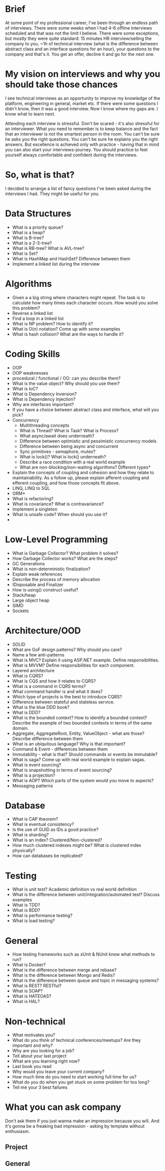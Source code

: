 # Brief
At some point of my professional career, I've been through an endless path of interviews. There were some weeks when I had 4-6 offline interviews scheduled and that was not the limit I believe. There were some exceptions, but mostly they were quite standard: 15 minutes HR interview/selling the company to you, ~1h of technical interview (what is the difference between abstract class and an interface questions for an hour), your questions to the company and that's it. You get an offer, decline it and go for the next one. 

# My vision on interviews and why you should take those chances
  I see technical interviews as an opportunity to improve my knowledge of the platform, engineering in general, market etc. 
  If there were some questions I didn't know, then it was a good interview. Now I know where my gaps are. I know what to learn next.
  
  Attending each interview is stressful. Don't be scared - it's also stressful for an interviewer. What you need to remember is to keep balance and the fact that an interviewer is not the smartest person in the room. You can't be sure he asks you the right questions. You can't be sure he explains you the right answers. But excellence is achieved only with practice - having that in mind you can also start your interviews-journey. You should practice to feel yourself always comfortable and confident during the interviews. 

# So, what is that? 
I decided to arrange a list of fancy questions I've been asked during the interviews I had. They might be useful for you.



# Data Structures
* What is a priority queue? 
* What is a heap? 
* What is B-tree? 
* What is a 2-3-tree? 
* What is RB-tree? What is AVL-tree?
* What is Set?
* What is HashMap and HashSet? Difference between them
* Implement a linked list during the interview

# Algorithms
* Given a a big string where characters might repeat. The task is to calculate how many times each character occurs. How would you solve this problem? 
* Reverse a linked list
* Find a loop in a linked list
* What is NP problem? How to identify it? 
* What is O(n) notation? Come up with some examples
* What is hash collision? What are the ways to handle it? 


# Coding Skills
* OOP
* OOP weaknesses
* procedural / functional / OO: can you describe them?
* What is the value object? Why should you use them?
* What is IoC? 
* What is Dependency Inversion? 
* What is Dependency Injection?
* Why are interfaces important? 
* If you have a choice between abstract class and interface, what will you pick?
* Concurrency
  * Multithreading concepts
  * What is Thread? What is Task? What is Process?
  * What async/await does underneath?
  * Difference between optimistic and pessimistic concurrency models
  * Difference between being async and concurrent
  * Sync primitives - semaphore, mutex?
  * What is lock()? What is lock() underneath? 
  * Describe a race condition with a real world example
  * What are non-blocking/non-waiting algorithms? Different  types* 
* Explain the concepts of coupling and cohesion and how they relate to maintainability. As a follow up, please explain afferent coupling and efferent coupling, and how those concepts fit above.
* LINQ, LINQ to SQL
* ORM*
* What is refactoring?
* What is covariance? What is contravariance?
* Implement a singleton
* What is unsafe code? When should you use it? 
* 
# Low-Level Programming
* What is Garbage Collector? What problem it solves?
* How Garbage Collector works? What are the steps?
* GC Generations
* What is non-deterministic finalization?
* Explain weak references
* Describe the process of memory allocation
* IDisposable and Finalizer
* How is using() construct useful? 
* Stack/heap
* Large object heap
* SIMD
* Sockets

# Architecture/OOD
* SOLID
* What are GoF design patterns? Why should you care?
* Name a few anti-patterns
* What is MVC? Explain it using ASP.NET example. Define responsibilities. 
* What is MVVM? Define responsibilities for each component.
* Layered architecture
* What is CQRS? 
* What is CQS and how it relates to CQRS?
* What is a command in CQRS terms?
* What command handler is and what it does?
* Which type of projects is the best to introduce CQRS?
* Difference between stateful and stateless service.
* What is the blue DDD book?
* What is DDD?
* What is the bounded context? How to identify a bounded context? Describe the example of two bounded contexts in terms of the same domain.
* Aggregate, AggregateRoot, Entity, ValueObject - what are those? Describe difference between them
* What is an ubiquitous language? Why is that important?
* Command & Event - differences between them
* Immutability - what is that? Should commands or events be immutable?
* What is saga? Come up with real world example to explain sagas.
* What is event sourcing?
* What is snapshotting in terms of event sourcing?
* What is a projection?
* What is AOP? Which parts of the system would you move to aspects?
* Messaging patterns 


# Database
* What is CAP theorem?
* What is eventual consistency?
* Is the use of GUID as IDs a good practice? 
* What is sharding?
* What is an index? Clustered/Non-clustered?
* How much clustered indexes might be? What is clustered index physically? 
* How can databases be replicated?

# Testing
* What is unit test? Academic definition vs real world definition
* What is the difference between unit/integration/automated test? Discuss examples
* What is TDD?
* What is BDD?
* What is performance testing?
* What is load testing?
# General
* How testing frameworks such as xUnit & NUnit know what methods to run?
* What is Docker?
* What is the difference between merge and rebase?
* What is the difference between Mongo and Redis?
* What is the difference between queue and topic in messaging systems?
* What is REST? RESTful?
* What is SOAP?
* What is HATEOAS?
* What is HAL?


# Non-technical
* What motivates you? 
* What do you think of technical conferences/meetups? Are they important and why?
* Why are you looking for a job? 
* Tell about your last project
* What are you learning right now?
* Last book you read
* Why would you leave your current company?
* How much time do you need to start working full time for us?
* What do you do when you get stuck on some problem for too long? 
* Tell me your 3 best failures


# What you can ask company
Don't ask them if you just wanna make an impression because you will. And it's gonna be a freaking bad impression - asking by template without enthusiasm. 

## Project

## General
